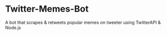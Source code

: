 # Twitter-Memes-Bot
A bot that scrapes &amp; retweets popular memes on tweeter using TwitterAPI &amp; Node.js

